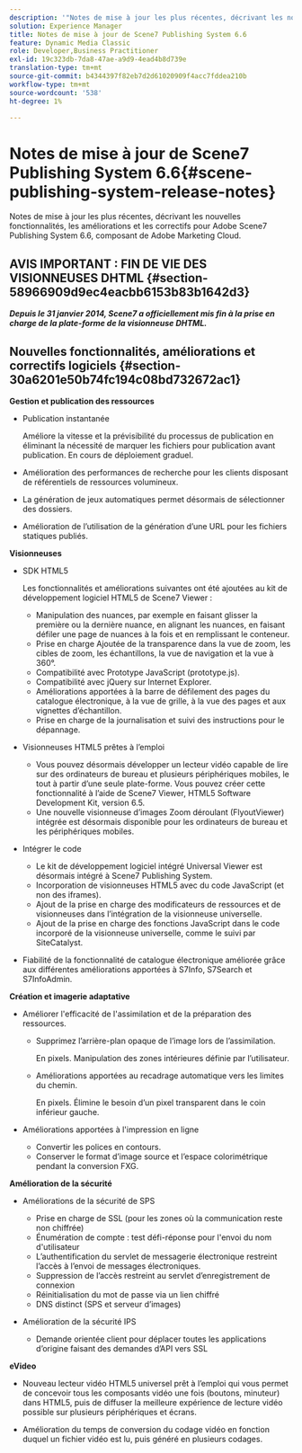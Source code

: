 ```yaml
---
description: '"Notes de mise à jour les plus récentes, décrivant les nouvelles fonctionnalités, les améliorations et les correctifs pour Adobe Scene7 Publishing System 6.6, composant de la solution Adobe Experience Manager de la Adobe Marketing Cloud."'
solution: Experience Manager
title: Notes de mise à jour de Scene7 Publishing System 6.6
feature: Dynamic Media Classic
role: Developer,Business Practitioner
exl-id: 19c323db-7da8-47ae-a9d9-4ead4b8d739e
translation-type: tm+mt
source-git-commit: b4344397f82eb7d2d61020909f4acc7fddea210b
workflow-type: tm+mt
source-wordcount: '538'
ht-degree: 1%

---
```


# Notes de mise à jour de Scene7 Publishing System 6.6{#scene-publishing-system-release-notes}

Notes de mise à jour les plus récentes, décrivant les nouvelles fonctionnalités, les améliorations et les correctifs pour Adobe Scene7 Publishing System 6.6, composant de Adobe Marketing Cloud.

## AVIS IMPORTANT : FIN DE VIE DES VISIONNEUSES DHTML {#section-58966909d9ec4eacbb6153b83b1642d3}

***Depuis le 31 janvier 2014, Scene7 a officiellement mis fin à la prise en charge de la plate-forme de la visionneuse DHTML.***

## Nouvelles fonctionnalités, améliorations et correctifs logiciels {#section-30a6201e50b74fc194c08bd732672ac1}

**Gestion et publication des ressources**

* Publication instantanée

   Améliore la vitesse et la prévisibilité du processus de publication en éliminant la nécessité de marquer les fichiers pour publication avant publication. En cours de déploiement graduel.

* Amélioration des performances de recherche pour les clients disposant de référentiels de ressources volumineux.
* La génération de jeux automatiques permet désormais de sélectionner des dossiers.
* Amélioration de l’utilisation de la génération d’une URL pour les fichiers statiques publiés.

**Visionneuses**

* SDK HTML5

   Les fonctionnalités et améliorations suivantes ont été ajoutées au kit de développement logiciel HTML5 de Scene7 Viewer :

   * Manipulation des nuances, par exemple en faisant glisser la première ou la dernière nuance, en alignant les nuances, en faisant défiler une page de nuances à la fois et en remplissant le conteneur.
   * Prise en charge Ajoutée de la transparence dans la vue de zoom, les cibles de zoom, les échantillons, la vue de navigation et la vue à 360°.
   * Compatibilité avec Prototype JavaScript (prototype.js).
   * Compatibilité avec jQuery sur Internet Explorer.
   * Améliorations apportées à la barre de défilement des pages du catalogue électronique, à la vue de grille, à la vue des pages et aux vignettes d’échantillon.
   * Prise en charge de la journalisation et suivi des instructions pour le dépannage.

* Visionneuses HTML5 prêtes à l’emploi

   * Vous pouvez désormais développer un lecteur vidéo capable de lire sur des ordinateurs de bureau et plusieurs périphériques mobiles, le tout à partir d’une seule plate-forme. Vous pouvez créer cette fonctionnalité à l’aide de Scene7 Viewer, HTML5 Software Development Kit, version 6.5.
   * Une nouvelle visionneuse d’images Zoom déroulant (FlyoutViewer) intégrée est désormais disponible pour les ordinateurs de bureau et les périphériques mobiles.

* Intégrer le code

   * Le kit de développement logiciel intégré Universal Viewer est désormais intégré à Scene7 Publishing System.
   * Incorporation de visionneuses HTML5 avec du code JavaScript (et non des iframes).
   * Ajout de la prise en charge des modificateurs de ressources et de visionneuses dans l’intégration de la visionneuse universelle.
   * Ajout de la prise en charge des fonctions JavaScript dans le code incorporé de la visionneuse universelle, comme le suivi par SiteCatalyst.

* Fiabilité de la fonctionnalité de catalogue électronique améliorée grâce aux différentes améliorations apportées à S7Info, S7Search et S7InfoAdmin.

**Création et imagerie adaptative**

* Améliorer l&#39;efficacité de l&#39;assimilation et de la préparation des ressources.

   * Supprimez l’arrière-plan opaque de l’image lors de l’assimilation.

      En pixels. Manipulation des zones intérieures définie par l’utilisateur.
   * Améliorations apportées au recadrage automatique vers les limites du chemin.

      En pixels. Élimine le besoin d’un pixel transparent dans le coin inférieur gauche.

* Améliorations apportées à l&#39;impression en ligne

   * Convertir les polices en contours.
   * Conserver le format d’image source et l’espace colorimétrique pendant la conversion FXG.

**Amélioration de la sécurité**

* Améliorations de la sécurité de SPS

   * Prise en charge de SSL (pour les zones où la communication reste non chiffrée)
   * Énumération de compte : test défi-réponse pour l&#39;envoi du nom d&#39;utilisateur
   * L’authentification du servlet de messagerie électronique restreint l’accès à l’envoi de messages électroniques.
   * Suppression de l’accès restreint au servlet d’enregistrement de connexion
   * Réinitialisation du mot de passe via un lien chiffré
   * DNS distinct (SPS et serveur d’images)

* Amélioration de la sécurité IPS

   * Demande orientée client pour déplacer toutes les applications d’origine faisant des demandes d’API vers SSL

**eVideo**

* Nouveau lecteur vidéo HTML5 universel prêt à l’emploi qui vous permet de concevoir tous les composants vidéo une fois (boutons, minuteur) dans HTML5, puis de diffuser la meilleure expérience de lecture vidéo possible sur plusieurs périphériques et écrans.

<!--   See [About using HTML5 video](http://help.adobe.com/en_US/scene7/using/WS98ca2e6790647c064dcc4e2c1399dadca0f-8000.html). -->

* Amélioration du temps de conversion du codage vidéo en fonction duquel un fichier vidéo est lu, puis généré en plusieurs codages.
